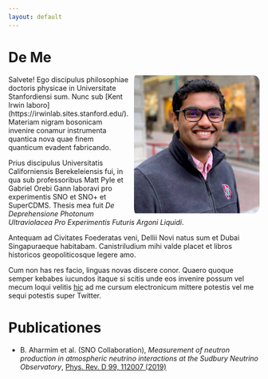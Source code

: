 ```yaml
---
layout: default
---
```

<!---
Text can be **bold**, _italic_, or ~~strikethrough~~.

[Link to another page](./another-page.html)

There should be whitespace between paragraphs.

There should be whitespace between paragraphs. We recommend including a README, or a file with information about your project.
--->
# De Me


<!--<img style="position:absolute; LEFT:78% " width="205" height="308" src="./goodpic.jpg"> -->
<img align="right" src="./dp.jpg" style="max-width:50%; border-radius:5%; padding-left: 10px;">
Salvete! Ego discipulus philosophiae doctoris physicae in Universitate Stanfordiensi sum. Nunc sub [Kent Irwin laboro](https://irwinlab.sites.stanford.edu/). Materiam nigram bosonicam invenire conamur instrumenta quantica nova quae finem quanticum evadent fabricando.

Prius discipulus Universitatis Californiensis Berekeleiensis fui, in qua sub professoribus Matt Pyle et Gabriel Orebi Gann laboravi pro experimentis SNO et SNO+ et SuperCDMS. Thesis mea fuit <em>De Deprehensione Photonum Ultraviolacea Pro Experimentis Futuris Argoni Liquidi</em>.

Antequam ad Civitates Foederatas veni, Dellii Novi natus sum et Dubai Singapuraeque habitabam. Canistriludium mihi valde placet et libros historicos geopoliticosque legere amo.

Cum non has res facio, linguas novas discere conor. 
Quaero quoque semper kebabes iucundos itaque si scitis unde eos invenire possum vel mecum loqui velitis [hic](mailto:joesingh@stanford.edu) ad me cursum electronicum mittere potestis vel me sequi potestis super Twitter. 
 
# Publicationes

* B. Aharmim et al. (SNO Collaboration), _Measurement of neutron production in atmospheric neutrino interactions at the Sudbury Neutrino Observatory_,
  [Phys. Rev. D 99, 112007 (2019)](https://journals.aps.org/prd/abstract/10.1103/PhysRevD.99.112007)

<!---
## Header 2

> This is a blockquote following a header.
>
> When something is important enough, you do it even if the odds are not in your favor.

### Header 3

```js
// Javascript code with syntax highlighting.
var fun = function lang(l) {
  dateformat.i18n = require('./lang/' + l)
  return true;
}
```

```ruby
# Ruby code with syntax highlighting
GitHubPages::Dependencies.gems.each do |gem, version|
  s.add_dependency(gem, "= #{version}")
end
```

#### Header 4

*   This is an unordered list following a header.
*   This is an unordered list following a header.
*   This is an unordered list following a header.

##### Header 5

1.  This is an ordered list following a header.
2.  This is an ordered list following a header.
3.  This is an ordered list following a header.

###### Header 6

| head1        | head two          | three |
|:-------------|:------------------|:------|
| ok           | good swedish fish | nice  |
| out of stock | good and plenty   | nice  |
| ok           | good `oreos`      | hmm   |
| ok           | good `zoute` drop | yumm  |

### There's a horizontal rule below this.

* * *

### Here is an unordered list:

*   Item foo
*   Item bar
*   Item baz
*   Item zip

### And an ordered list:

1.  Item one
1.  Item two
1.  Item three
1.  Item four

### And a nested list:

- level 1 item
  - level 2 item
  - level 2 item
    - level 3 item
    - level 3 item
- level 1 item
  - level 2 item
  - level 2 item
  - level 2 item
- level 1 item
  - level 2 item
  - level 2 item
- level 1 item

### Small image

![Octocat](https://assets-cdn.github.com/images/icons/emoji/octocat.png)

### Large image

![Branching](https://guides.github.com/activities/hello-world/branching.png)


### Definition lists can be used with HTML syntax.

<dl>
<dt>Name</dt>
<dd>Godzilla</dd>
<dt>Born</dt>
<dd>1952</dd>
<dt>Birthplace</dt>
<dd>Japan</dd>
<dt>Color</dt>
<dd>Green</dd>
</dl>

```
Long, single-line code blocks should not wrap. They should horizontally scroll if they are too long. This line should be long enough to demonstrate this.
```

```
The final element.
```
--->
